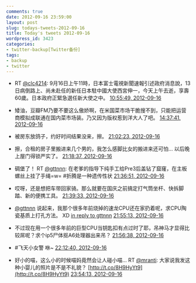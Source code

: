 ```yaml
---
comments: true
date: 2012-09-16 23:59:00
layout: post
slug: todays-tweets-2012-09-16
title: Today's tweets 2012-09-16
wordpress_id: 3423
categories:
- twitter-backup[Twitter备份]
tags:
- backup
- twitter
---
```





  * RT [@clc4214](http://twitter.com/clc4214): 9月16日上午11時，日本富士電視新聞速報引述政府消息說，13日病倒路上、尚未赴任的新任日本駐中國大使西宮伸一，今天上午去逝，享壽 60歲。日本政府正緊急選任新大使之中。 [10:55:49, 2012-09-16](http://twitter.com/gfrog/statuses/247166873274286082)





  * 矮油，豆瓣FM乃要不要这么傲娇啊，在米国菜市场干脆搜不到，只能把运营商模拟成联通在国内菜市场装。乃又因为版权惹到洋大人了吧。 [14:37:41, 2012-09-16](http://twitter.com/gfrog/statuses/247222708037898242)





  * 被房东放鸽子，约好时间结果没来，擦。 [21:02:23, 2012-09-16](http://twitter.com/gfrog/statuses/247319522552463361)





  * 擦，合租的房子里搬进来几个男的，我怎么感脚比女的搬进来还可怕… 以后晚上屋门得锁严实了。 [21:18:37, 2012-09-16](http://twitter.com/gfrog/statuses/247323606059732993)





  * 碉堡了！ RT [@gttnnn](http://twitter.com/gttnnn): 在老爹的指导下纯手工给Pre3后盖钻了窟窿，在主板螺丝上挂了手绳=w= #折腾是一种遗传性状 [21:36:51, 2012-09-16](http://twitter.com/gfrog/statuses/247328194863185922)





  * 哎呀，还是想把车带回家骑。那么就要在国庆之前搞定打气筒坐杆、快拆脚踏、新的便携工具。 [21:39:33, 2012-09-16](http://twitter.com/gfrog/statuses/247328872679485441)





  * [@gttnnn](http://twitter.com/gttnnn) 说起来，我那个很多年前烧掉的速龙CPU还在家扔着呢，求CPU陶瓷基质上打孔方法。 XD [in reply to gttnnn](http://twitter.com/gttnnn/statuses/247332425905102848) [21:55:13, 2012-09-16](http://twitter.com/gfrog/statuses/247332817808269316)





  * 不过现在用一个很多年前的巨型CPU当钥匙扣有点过时了耶，吊神马才显得比较屌呢？求个ip5尸体抠A6处理器出来吊？ [21:56:38, 2012-09-16](http://twitter.com/gfrog/statuses/247333175762767872)





  * #飞天小女警 咻~ [22:12:40, 2012-09-16](http://twitter.com/gfrog/statuses/247337208967733248)





  * 好小的喵，这么小的时候喵妈竟然会让人碰小喵… RT [@mranti](http://twitter.com/mranti): 大家说我发这种小婴儿的照片是不是不礼貌？ [http://t.co/8H9HyYt9](http://t.co/8H9HyYt9) [23:54:13, 2012-09-16](http://twitter.com/gfrog/statuses/247362766418083841)




